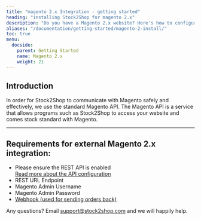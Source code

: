 ```yaml
---
title: "magento 2.x Integration - getting started"
heading: "installing Stock2Shop for magento 2.x"
description: "Do you have a Magento 2.x website? Here's how to configure your Magento 2.x website and set up the REST API for Stock2Shop to sync product data and orders."
aliases: "/documentation/getting-started/magento-2-install/"
toc: true
menu:
  docside:
    parent: Getting Started
    name: Magento 2.x
    weight: 21
---
```


## Introduction

In order for Stock2Shop to communicate with Magento safely and effectively, we use the standard Magento API. The Magento API is a service that allows programs such as Stock2Shop to access your website and comes stock standard with Magento.

---

## Requirements for external Magento 2.x integration:

*   Please ensure the REST API is enabled  
    [Read more about the API configuration](https://devdocs.magento.com/guides/v2.0/rest/bk-rest.html "Magento 2.x REST API Module")
*   REST URL Endpoint
*   Magento Admin Username
*   Magento Admin Password
*   [Webhook (used for sending orders back)](https://github.com/stock2shop/magento2_module_webhook "Magento 2.x Webhook Module")
  
Any questions? Email support@stock2shop.com and we will happily help.